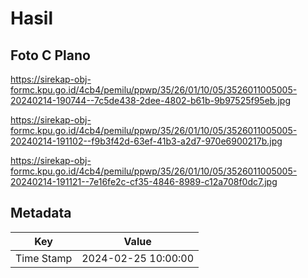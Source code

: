 # Hasil

## Foto C Plano

https://sirekap-obj-formc.kpu.go.id/4cb4/pemilu/ppwp/35/26/01/10/05/3526011005005-20240214-190744--7c5de438-2dee-4802-b61b-9b97525f95eb.jpg

https://sirekap-obj-formc.kpu.go.id/4cb4/pemilu/ppwp/35/26/01/10/05/3526011005005-20240214-191102--f9b3f42d-63ef-41b3-a2d7-970e6900217b.jpg

https://sirekap-obj-formc.kpu.go.id/4cb4/pemilu/ppwp/35/26/01/10/05/3526011005005-20240214-191121--7e16fe2c-cf35-4846-8989-c12a708f0dc7.jpg


## Metadata

| Key        | Value               |
| ---------- | ------------------- |
| Time Stamp | 2024-02-25 10:00:00 |



